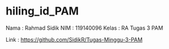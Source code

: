 # hiling_id_PAM

Nama	: Rahmad Sidik
NIM	: 119140096
Kelas	: RA
Tugas 3 PAM

Link : https://github.com/SidikR/Tugas-Minggu-3-PAM

